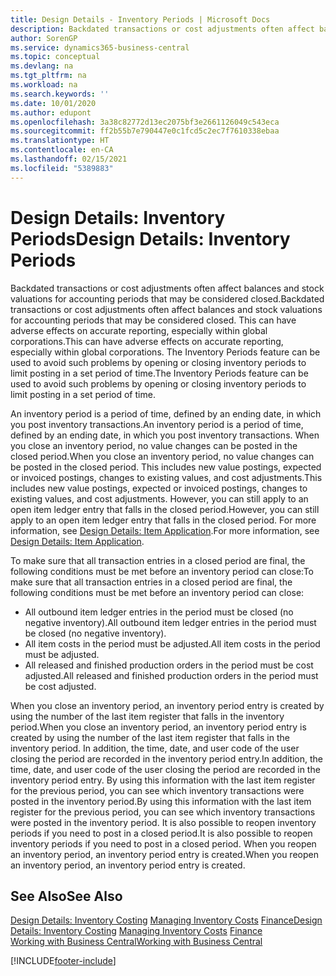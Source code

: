 ```yaml
---
title: Design Details - Inventory Periods | Microsoft Docs
description: Backdated transactions or cost adjustments often affect balances and stock valuations for accounting periods that may be considered closed. This can have adverse effects on accurate reporting, especially within global corporations. The Inventory Periods feature can be used to avoid such problems by opening or closing inventory periods to limit posting in a set period of time.
author: SorenGP
ms.service: dynamics365-business-central
ms.topic: conceptual
ms.devlang: na
ms.tgt_pltfrm: na
ms.workload: na
ms.search.keywords: ''
ms.date: 10/01/2020
ms.author: edupont
ms.openlocfilehash: 3a38c82772d13ec2075bf3e2661126049c543eca
ms.sourcegitcommit: ff2b55b7e790447e0c1fcd5c2ec7f7610338ebaa
ms.translationtype: HT
ms.contentlocale: en-CA
ms.lasthandoff: 02/15/2021
ms.locfileid: "5389883"
---
```

# <a name="design-details-inventory-periods"></a><span data-ttu-id="84419-105">Design Details: Inventory Periods</span><span class="sxs-lookup"><span data-stu-id="84419-105">Design Details: Inventory Periods</span></span>
<span data-ttu-id="84419-106">Backdated transactions or cost adjustments often affect balances and stock valuations for accounting periods that may be considered closed.</span><span class="sxs-lookup"><span data-stu-id="84419-106">Backdated transactions or cost adjustments often affect balances and stock valuations for accounting periods that may be considered closed.</span></span> <span data-ttu-id="84419-107">This can have adverse effects on accurate reporting, especially within global corporations.</span><span class="sxs-lookup"><span data-stu-id="84419-107">This can have adverse effects on accurate reporting, especially within global corporations.</span></span> <span data-ttu-id="84419-108">The Inventory Periods feature can be used to avoid such problems by opening or closing inventory periods to limit posting in a set period of time.</span><span class="sxs-lookup"><span data-stu-id="84419-108">The Inventory Periods feature can be used to avoid such problems by opening or closing inventory periods to limit posting in a set period of time.</span></span>  

 <span data-ttu-id="84419-109">An inventory period is a period of time, defined by an ending date, in which you post inventory transactions.</span><span class="sxs-lookup"><span data-stu-id="84419-109">An inventory period is a period of time, defined by an ending date, in which you post inventory transactions.</span></span> <span data-ttu-id="84419-110">When you close an inventory period, no value changes can be posted in the closed period.</span><span class="sxs-lookup"><span data-stu-id="84419-110">When you close an inventory period, no value changes can be posted in the closed period.</span></span> <span data-ttu-id="84419-111">This includes new value postings, expected or invoiced postings, changes to existing values, and cost adjustments.</span><span class="sxs-lookup"><span data-stu-id="84419-111">This includes new value postings, expected or invoiced postings, changes to existing values, and cost adjustments.</span></span> <span data-ttu-id="84419-112">However, you can still apply to an open item ledger entry that falls in the closed period.</span><span class="sxs-lookup"><span data-stu-id="84419-112">However, you can still apply to an open item ledger entry that falls in the closed period.</span></span> <span data-ttu-id="84419-113">For more information, see [Design Details: Item Application](design-details-item-application.md).</span><span class="sxs-lookup"><span data-stu-id="84419-113">For more information, see [Design Details: Item Application](design-details-item-application.md).</span></span>  

 <span data-ttu-id="84419-114">To make sure that all transaction entries in a closed period are final, the following conditions must be met before an inventory period can close:</span><span class="sxs-lookup"><span data-stu-id="84419-114">To make sure that all transaction entries in a closed period are final, the following conditions must be met before an inventory period can close:</span></span>  

-   <span data-ttu-id="84419-115">All outbound item ledger entries in the period must be closed (no negative inventory).</span><span class="sxs-lookup"><span data-stu-id="84419-115">All outbound item ledger entries in the period must be closed (no negative inventory).</span></span>  
-   <span data-ttu-id="84419-116">All item costs in the period must be adjusted.</span><span class="sxs-lookup"><span data-stu-id="84419-116">All item costs in the period must be adjusted.</span></span>  
-   <span data-ttu-id="84419-117">All released and finished production orders in the period must be cost adjusted.</span><span class="sxs-lookup"><span data-stu-id="84419-117">All released and finished production orders in the period must be cost adjusted.</span></span>  

 <span data-ttu-id="84419-118">When you close an inventory period, an inventory period entry is created by using the number of the last item register that falls in the inventory period.</span><span class="sxs-lookup"><span data-stu-id="84419-118">When you close an inventory period, an inventory period entry is created by using the number of the last item register that falls in the inventory period.</span></span> <span data-ttu-id="84419-119">In addition, the time, date, and user code of the user closing the period are recorded in the inventory period entry.</span><span class="sxs-lookup"><span data-stu-id="84419-119">In addition, the time, date, and user code of the user closing the period are recorded in the inventory period entry.</span></span> <span data-ttu-id="84419-120">By using this information with the last item register for the previous period, you can see which inventory transactions were posted in the inventory period.</span><span class="sxs-lookup"><span data-stu-id="84419-120">By using this information with the last item register for the previous period, you can see which inventory transactions were posted in the inventory period.</span></span> <span data-ttu-id="84419-121">It is also possible to reopen inventory periods if you need to post in a closed period.</span><span class="sxs-lookup"><span data-stu-id="84419-121">It is also possible to reopen inventory periods if you need to post in a closed period.</span></span> <span data-ttu-id="84419-122">When you reopen an inventory period, an inventory period entry is created.</span><span class="sxs-lookup"><span data-stu-id="84419-122">When you reopen an inventory period, an inventory period entry is created.</span></span>  

## <a name="see-also"></a><span data-ttu-id="84419-123">See Also</span><span class="sxs-lookup"><span data-stu-id="84419-123">See Also</span></span>  
 <span data-ttu-id="84419-124">[Design Details: Inventory Costing](design-details-inventory-costing.md) [Managing Inventory Costs](finance-manage-inventory-costs.md) [Finance](finance.md)</span><span class="sxs-lookup"><span data-stu-id="84419-124">[Design Details: Inventory Costing](design-details-inventory-costing.md) [Managing Inventory Costs](finance-manage-inventory-costs.md) [Finance](finance.md)</span></span>  
 [<span data-ttu-id="84419-125">Working with Business Central</span><span class="sxs-lookup"><span data-stu-id="84419-125">Working with Business Central</span></span>](ui-work-product.md)


[!INCLUDE[footer-include](includes/footer-banner.md)]